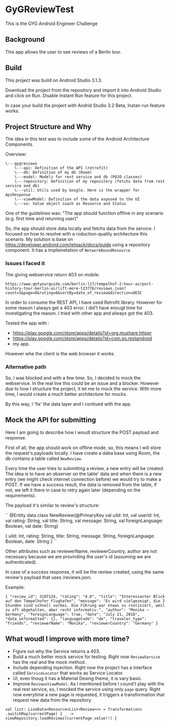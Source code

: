 # GyGReviewTest

This is the GYG Android Engineer Challenge

## Background

This app allows the user to see reviews of a Berlin tour. 
 
## Build

This project was build on Android Studio 3.1.3.

Download the project from the repository and import it into Android Studio and click on Run.
Disable Instant Run feature for this project.

In case your build the project with Andrid Studio 3.2 Beta, Instan run feature works.

## Project Structure and Why

The idea in this test was to include some of the Android Architecture Components.

Overview:

```
\---gygreviews
    \---api: Definition of the API (retrofit)
    \---db: Definition of my db (Room)
    \---model: Models for rest service and db (POJO classes)
    \---repository: Definition of my repository (fetchs data from rest service and db)
    \---util: Utils used by Google. Here is the wrapper for ApiResponse
    \---viewModel: Definition of the data exposed to the UI 
    \---vo: Value object suach as Resource and Status
```

One of the guidelines was:
"The app should function offline in any scenario (e.g. first time and returning user)"

So, the app should store data locally and fetchs data from the service. I focused on how to resolve with a roduction-quality architecture this scenario.
My solution is base on https://developer.android.com/jetpack/docs/guide using a repository component. It has a implemetation of `NetworkBoundResource`


### Issues I faced it

The giving webservice return 403 on mobile.

``
https://www.getyourguide.com/berlin-l17/tempelhof-2-hour-airport-history-tour-berlin-airlift-more-t23776/reviews.json?count=5&page=0&rating=0&sortBy=date_of_review&direction=DESC
``

In order to consume the REST API, I have used Retrofit library. However for some reason I always get a 403 error.
I did't have enougt time for investigating the reason. I tried with other app and always got the 403.

Tested the app with :
- https://play.google.com/store/apps/details?id=org.mushare.httper
- https://play.google.com/store/apps/details?id=com.sn.restandroid
- my app.

However whe the client is the web browser it works. 

### Alternative path
So, I was blocked and with a few time. So, I decided to mock the webservice. 
In the real live this could be an issue and a blocker. However due to how I structure the project, it let me to mock the service.
With more time, I would create a much better architecture for mocks.

By this way, I 'fix' the data layer and I contiued with the app.


## Mock the API for submitting

Here I am going to describe how I woudl structure the POST payload and response.

First of all, the app should work on offline mode, so, this means I will store the request's payloads locally.
I have create a daba base using Room, the db contains a table called `NewReview`.

Every time the user tries to submitting a review, a new entry will be created. The idea is to have an observer on the table' data
and when there is a new entry (we might check internet connection before) we would try to make a POST.
If we have a success result, the data is removed from the table, if not, we left it there in case to retry again later (depending on the requirements).

The payload it's similar to review's structure:

``
@Entity
data class NewReview(@PrimaryKey val uiId: Int, val userId: Int, val rating: String, val title: String, val message: String, val foreignLanguage: Boolean, val date: String)

{
    uiId: Int,
    rating: String,
    title: String, 
    message: String,
    foreignLanguage: Boolean,
    date: String
}
``

Other attributes such as reviewerName, reviewerCountry, author are not necessary because we are provinding the user's id (assuming we are authenticated).

In case of a success response, it will be the review created, using the same review's payload that uses /reviews.json.

Example:

``
    {
      "review_id": 3107124,
      "rating": "4.0",
      "title": "Interessanter Blick auf den Tempelhofer Flughafen",
      "message": "Es wird vielgezeigt, die 2 Stunden sind schnell vorbei. Die Führung war etwas zu routiniert, weil zu oft abgehalten, aber recht informativ.",
      "author": "Monika – Germany",
      "foreignLanguage": true,
      "date": "July 21, 2018",
      "date_unformatted": {},
      "languageCode": "de",
      "traveler_type": "friends",
      "reviewerName": "Monika",
      "reviewerCountry": "Germany"
    }
``    

## What woudl I improve with more time?
- Figure out why the Service returns a 403.
- Build a much better mock service for testing. Right now `ReviewService` has the real and the mock method. 
- Include depending inyection. Right now the project has a interface called `ServiceLocator` that works as Service Locator.
- UI, even thoug it has a Material Desing theme, it is vary basic.
- Improve `ReviewsViewModel`. As I mentioned before I cound't play with the real rest service, so, I mocked the service using only `page` query. 
Right now everytime a new page is requested, it triggers a transformation that request new data from the repository.

``
    val list: LiveData<Resource<List<Review>>> = Transformations
            .switchMap(currentPage) { _ ->
                viewRepository.loadReviews(currentPage.value!!)
            }
``            
